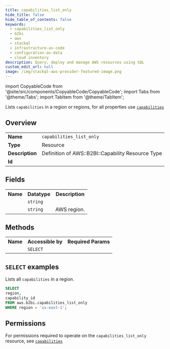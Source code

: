 ```yaml
---
title: capabilities_list_only
hide_title: false
hide_table_of_contents: false
keywords:
  - capabilities_list_only
  - b2bi
  - aws
  - stackql
  - infrastructure-as-code
  - configuration-as-data
  - cloud inventory
description: Query, deploy and manage AWS resources using SQL
custom_edit_url: null
image: /img/stackql-aws-provider-featured-image.png
---
```


import CopyableCode from '@site/src/components/CopyableCode/CopyableCode';
import Tabs from '@theme/Tabs';
import TabItem from '@theme/TabItem';

Lists <code>capabilities</code> in a region or regions, for all properties use <a href="/services/serviceName/capabilities/"><code>capabilities</code></a>

## Overview
<table>
<tbody>
<tr><td><b>Name</b></td><td><code>capabilities_list_only</code></td></tr>
<tr><td><b>Type</b></td><td>Resource</td></tr>
<tr><td><b>Description</b></td><td>Definition of AWS::B2BI::Capability Resource Type</td></tr>
<tr><td><b>Id</b></td><td><CopyableCode code="aws.b2bi.capabilities_list_only" /></td></tr>
</tbody>
</table>

## Fields
<table>
<tbody>
<tr><th>Name</th><th>Datatype</th><th>Description</th></tr><tr><td><CopyableCode code="capability_id" /></td><td><code>string</code></td><td></td></tr>
<tr><td><CopyableCode code="region" /></td><td><code>string</code></td><td>AWS region.</td></tr>
</tbody>
</table>

## Methods

<table>
<tbody>
  <tr>
    <th>Name</th>
    <th>Accessible by</th>
    <th>Required Params</th>
  </tr>
  <tr>
    <td><CopyableCode code="list_resources" /></td>
    <td><code>SELECT</code></td>
    <td><CopyableCode code="region" /></td>
  </tr>
</tbody>
</table>

## `SELECT` examples
Lists all <code>capabilities</code> in a region.
```sql
SELECT
region,
capability_id
FROM aws.b2bi.capabilities_list_only
WHERE region = 'us-east-1';
```


## Permissions

For permissions required to operate on the <code>capabilities_list_only</code> resource, see <a href="/services/b2bi/capabilities/#permissions"><code>capabilities</code></a>

